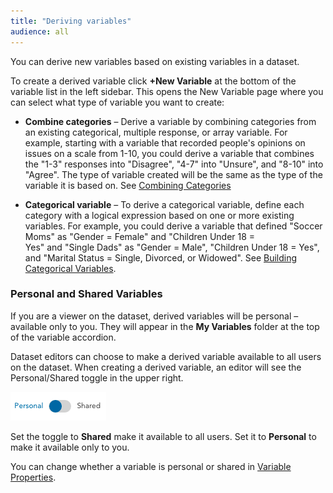 ```yaml
---
title: "Deriving variables"
audience: all
---
```


You can derive new variables based on existing variables in a dataset.

To create a derived variable click **+New Variable** at the bottom of the variable list in the left sidebar. This opens the New Variable page where you can select what type of variable you want to create:

  * **Combine categories** – Derive a variable by combining categories from an existing categorical, multiple response, or array variable. For example, starting with a variable that recorded people's opinions on issues on a scale from 1-10, you could derive a variable that combines the "1-3" responses into "Disagree", "4-7" into "Unsure", and "8-10" into "Agree". The type of variable created will be the same as the type of the variable it is based on. See [Combining Categories](crunch_creating-a-combined-variable.html)

  * **Categorical variable** – To derive a categorical variable, define each category with a logical expression based on one or more existing variables. For example, you could derive a variable that defined "Soccer Moms" as "Gender = Female" and "Children Under 18 = Yes" and "Single Dads" as "Gender = Male", "Children Under 18 = Yes", and "Marital Status = Single, Divorced, or Widowed". See [Building Categorical Variables](crunch_creating-a-categorical-variable.html).

### Personal and Shared Variables
If you are a viewer on the dataset, derived variables will be personal – available only to you. They will appear in the **My Variables** folder at the top of the variable accordion.

Dataset editors can choose to make a derived variable available to all users on the dataset. When creating a derived variable, an editor will see the Personal/Shared toggle in the upper right.

![](images/PersonalSharedToggle.png)

Set the toggle to **Shared** make it available to all users. Set it to **Personal** to make it available only to you.

You can change whether a variable is personal or shared in [Variable Properties](crunch_variable-properties).
